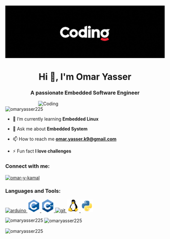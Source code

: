 [![MasterHead](https://github.com/OmarYasser225/OmarYasser225/blob/main/Code.gif)](https://rishavchanda.io)

<h1 align="center">Hi 👋, I'm Omar Yasser</h1>
<h3 align="center">A passionate Embedded Software Engineer</h3>

<img align="right" alt="Coding" width="400" src="https://i.pinimg.com/originals/81/17/8b/81178b47a8598f0c81c4799f2cdd4057.gif">

<p align="left"> <img src="https://komarev.com/ghpvc/?username=omaryasser225&label=Profile%20views&color=0e75b6&style=flat" alt="omaryasser225" /> </p>

- 🌱 I’m currently learning **Embedded Linux**

- 💬 Ask me about **Embedded System**

- 📫 How to reach me **omar.yasser.k9@gmail.com**

- ⚡ Fun fact **I love challenges**

<h3 align="left">Connect with me:</h3>
<p align="left">
<a href="https://linkedin.com/in/omar-y-kamal" target="blank"><img align="center" src="https://raw.githubusercontent.com/rahuldkjain/github-profile-readme-generator/master/src/images/icons/Social/linked-in-alt.svg" alt="omar-y-kamal" height="30" width="40" /></a>
</p>

<h3 align="left">Languages and Tools:</h3>
<p align="left"> <a href="https://www.arduino.cc/" target="_blank" rel="noreferrer"> <img src="https://cdn.worldvectorlogo.com/logos/arduino-1.svg" alt="arduino" width="40" height="40"/> </a> <a href="https://www.cprogramming.com/" target="_blank" rel="noreferrer"> <img src="https://raw.githubusercontent.com/devicons/devicon/master/icons/c/c-original.svg" alt="c" width="40" height="40"/> </a> <a href="https://www.w3schools.com/cpp/" target="_blank" rel="noreferrer"> <img src="https://raw.githubusercontent.com/devicons/devicon/master/icons/cplusplus/cplusplus-original.svg" alt="cplusplus" width="40" height="40"/> </a> <a href="https://git-scm.com/" target="_blank" rel="noreferrer"> <img src="https://www.vectorlogo.zone/logos/git-scm/git-scm-icon.svg" alt="git" width="40" height="40"/> </a> <a href="https://www.linux.org/" target="_blank" rel="noreferrer"> <img src="https://raw.githubusercontent.com/devicons/devicon/master/icons/linux/linux-original.svg" alt="linux" width="40" height="40"/> </a> <a href="https://www.python.org" target="_blank" rel="noreferrer"> <img src="https://raw.githubusercontent.com/devicons/devicon/master/icons/python/python-original.svg" alt="python" width="40" height="40"/> </a> </p>

<p><img align="left" src="https://github-readme-stats.vercel.app/api/top-langs?username=omaryasser225&show_icons=true&locale=en&layout=compact" alt="omaryasser225" /></p>

<p>&nbsp;<img align="center" src="https://github-readme-stats.vercel.app/api?username=omaryasser225&show_icons=true&locale=en" alt="omaryasser225" /></p>

<p><img align="center" src="https://github-readme-streak-stats.herokuapp.com/?user=omaryasser225&" alt="omaryasser225" /></p>
